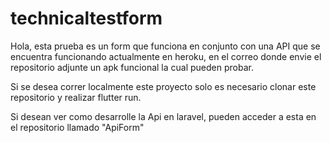 # technicaltestform

Hola, esta prueba es un form que funciona en conjunto con una API que se encuentra
funcionando actualmente en heroku, en el correo donde envie el repositorio adjunte
un apk funcional la cual pueden probar.

Si se desea correr localmente este proyecto solo es necesario clonar este repositorio
y realizar flutter run.

Si desean ver como desarrolle la Api en laravel, pueden acceder a esta en el repositorio
llamado "ApiForm"